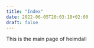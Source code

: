 ```yaml
---
title: "Index"
date: 2022-06-05T20:03:18+02:00
draft: false
---
```


This is the main page of heimdall